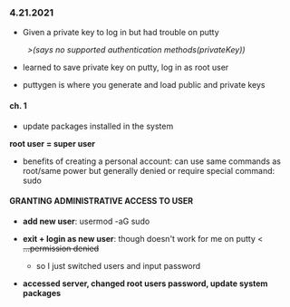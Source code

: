 ### 4.21.2021

* Given a private key to log in but had trouble on putty

  ​		<i> >(says no supported authentication methods(privateKey))</i>

* learned to save private key on putty, log in as root user

* puttygen is where you generate and load public and private keys



#### ch. 1

* update packages installed in the system

<b>root user = super user</b>

* benefits of creating a personal account: can use same commands as root/same power but generally denied or require special command: sudo



#### GRANTING ADMINISTRATIVE ACCESS TO USER

* <b>add new user</b>: usermod -aG sudo <username>

* <b>exit + login as new user</b>: though doesn't work for me on putty < <strike>...permission denied</strike>

	* so I just switched users and input password

* <b>accessed server, changed root users password, update system packages</b>

